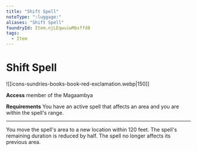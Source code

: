 ```yaml
---
title: "Shift Spell"
noteType: ":luggage:"
aliases: "Shift Spell"
foundryId: Item.njLEqwuiwMbsffd8
tags:
  - Item
---
```


# Shift Spell
![[icons-sundries-books-book-red-exclamation.webp|150]]

**Access** member of the Magaambya

**Requirements** You have an active spell that affects an area and you are within the spell's range.

* * *

You move the spell's area to a new location within 120 feet. The spell's remaining duration is reduced by half. The spell no longer affects its previous area.
